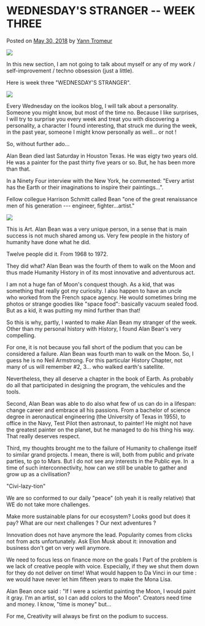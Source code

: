 WEDNESDAY'S STRANGER -- WEEK THREE
=================================

Posted on [May 30, 2018](https://iooikos.co/blog-post/wednesdays-stranger-week-three/) by [Yann Tromeur](https://iooikos.co/author/gmailyatr/)

[![](https://i0.wp.com/iooikos.co/wp-content/uploads/2018/06/7.png?fit=494%2C527&ssl=1)](https://iooikos.co/blog-post/wednesdays-stranger-week-three/)

In this new section, I am not going to talk about myself or any of my work / self-improvement / techno obsession (just a little).

Here is week three "WEDNESDAY'S STRANGER".

![](https://static.wixstatic.com/media/ca7884cac5d6400499f7c06500710ef5.png/v1/fill/w_330,h_330,al_c,q_80,usm_0.66_1.00_0.01/ca7884cac5d6400499f7c06500710ef5.webp)

Every Wednesday on the iooikos blog, I will talk about a personality. Someone you might know, but most of the time no. Because I like surprises, I will try to surprise you every week and treat you with discovering a personality, a character I found interesting, that struck me during the week, in the past year, someone I might know personally as well... or not !

So, without further ado...

Alan Bean died last Saturday in Houston Texas. He was eigty two years old. He was a painter for the past thirty five years or so. But, he has been more than that.

In a Ninety Four interview with the New York, he commented: "Every artist has the Earth or their imaginations to inspire their paintings...".

Fellow collegue Harrison Schmitt called Bean "one of the great renaissance men of his generation --- engineer, fighter...artist."

![](https://static.wixstatic.com/media/6b985f_7d6f010caacb4b899dd1751991dbbc96~mv2.jpg/v1/fill/w_446,h_359,al_c,q_80,usm_0.66_1.00_0.01/6b985f_7d6f010caacb4b899dd1751991dbbc96~mv2.webp)

This is Art. Alan Bean was a very unique person, in a sense that is main success is not much shared among us. Very few people in the history of humanity have done what he did.

Twelve people did it. From 1968 to 1972.

They did what? Alan Bean was the fourth of them to walk on the Moon and thus made Humanity History in of its most innovative and adventurous act.

I am not a huge fan of Moon's conquest though. As a kid, that was something that really got my curiosity. I also happen to have an uncle who worked from the French space agency. He would sometimes bring me photos or strange goodies like "space food": basically vacuum sealed food. But as a kid, it was putting my mind further than that!

So this is why, partly, I wanted to make Alan Bean my stranger of the week. Other than my personal history with History, I found Alan Bean's very compelling.

For one, it is not because you fall short of the podium that you can be considered a failure. Alan Bean was fourth man to walk on the Moon. So, I guess he is no Neil Armstrong. For this particular History Chapter, not many of us will remember #2, 3... who walked earth's satellite.

Nevertheless, they all deserve a chapter in the book of Earth. As probably do all that participated in designing the program, the vehicules and the tools.

Second, Alan Bean was able to do also what few of us can do in a lifespan: change career and embrace all his passions. From a bachelor of science degree in aeronautical engineering (the University of Texas in 1955), to office in the Navy, Test Pilot then astronaut, to painter! He might not have the greatest painter on the planet, but he managed to do his thing his way. That really deserves respect.

Third, my thoughts brought me to the failure of Humanity to challenge itself to similar grand projects. I mean, there is will, both from public and private parties, to go to Mars. But I do not see any interests in the Public eye. In  a time of such interconnectivity, how can we still be unable to gather and grow up as a civilisation?

"Civi-lazy-tion"

We are so conformed to our daily "peace" (oh yeah it is really relative) that WE do not take more challenges.

Make more sustainable plans for our ecosystem? Looks good but does it pay? What are our next challenges ? Our next adventures ?

Innovation does not have anymore the lead. Popularity comes from clicks not from acts unfortunately. Ask Elon Musk about it: innovation and business don't get on very well anymore.

We need to focus less on finance more on the goals ! Part of the problem is we lack of creative people with voice. Especially, if they we shut them down for they do not deliver on time! What would happen to Da Vinci in our time : we would have never let him fifteen years to make the Mona Lisa.

Alan Bean once said : "If I were a scientist painting the Moon, I would paint it gray. I'm an artist, so I can add colors to the Moon". Creators need time and money. I know, "time is money" but...

For me, Creativity will always be first on the podium to success.